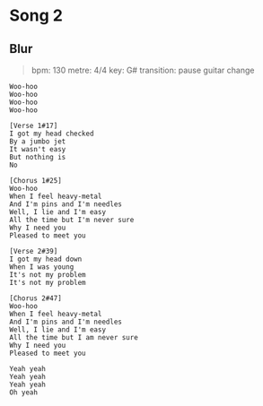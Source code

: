 # Song 2

## Blur

> bpm: 130
> metre: 4/4
> key: G#
> transition: pause guitar change

```text
Woo-hoo
Woo-hoo
Woo-hoo
Woo-hoo

[Verse 1#17]
I got my head checked
By a jumbo jet
It wasn't easy
But nothing is
No

[Chorus 1#25]
Woo-hoo
When I feel heavy-metal
And I'm pins and I'm needles
Well, I lie and I'm easy
All the time but I'm never sure
Why I need you
Pleased to meet you

[Verse 2#39]
I got my head down
When I was young
It's not my problem
It's not my problem

[Chorus 2#47]
Woo-hoo
When I feel heavy-metal
And I'm pins and I'm needles
Well, I lie and I'm easy
All the time but I am never sure
Why I need you
Pleased to meet you

Yeah yeah
Yeah yeah
Yeah yeah
Oh yeah
```

<!-- Verified -->
